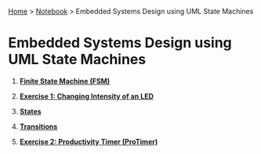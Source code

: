 <a href="../../">Home</a> > <a href="../notebook">Notebook</a> > Embedded Systems Design using UML State Machines

# Embedded Systems Design using UML State Machines



1. **<a href="./finite-state-machine">Finite State Machine (FSM)</a>**

1. **<a href="./exercise-1-chainging-intensity-of-an-led">Exercise 1: Changing Intensity of an LED</a>**

1. **<a href="./state">States</a>**

1. **<a href="./transitions">Transitions</a>**

1. **<a href="./exercise-2-productivity-timer">Exercise 2: Productivity Timer (ProTimer)</a>**
